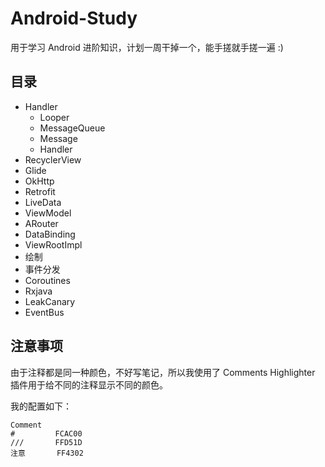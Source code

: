 # Android-Study
用于学习 Android 进阶知识，计划一周干掉一个，能手搓就手搓一遍 :)

## 目录
- Handler
  - Looper
  - MessageQueue
  - Message
  - Handler
- RecyclerView
- Glide
- OkHttp
- Retrofit
- LiveData
- ViewModel
- ARouter
- DataBinding
- ViewRootImpl
- 绘制
- 事件分发
- Coroutines
- Rxjava
- LeakCanary
- EventBus

## 注意事项
由于注释都是同一种颜色，不好写笔记，所以我使用了 Comments Highlighter 插件用于给不同的注释显示不同的颜色。

我的配置如下：
```
Comment
#         FCAC00
///       FFD51D
注意       FF4302
```
